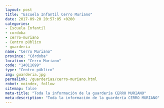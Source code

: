 ```yaml
---
layout: post
title: "Escuela Infantil Cerro Muriano"
date: 2017-09-20 20:57:05 +0200
categories:
- Escuela Infantil
- cordoba
- cerro-muriano
- Centro público
- guarderia
name: "Cerro Muriano"
province: "Córdoba"
location: "Cerro Muriano"
code: "14011699"
type: "Centro público"
img: guarderia.jpg
permalink: /guarderias/cerro-muriano.html
robot: noindex, follow
sitemap: false
meta-title: "Toda la información de la guardería CERRO MURIANO"
meta-description: "Toda la información de la guardería CERRO MURIANO"
---
```

